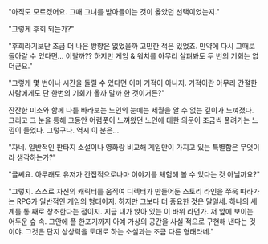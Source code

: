 "아직도 모르겠어요. 그때 그녀를 받아들이는 것이 옳았던 선택이었는지." 

"그렇게 후회 되는가?" 

"후회라기보단 조금 더 나은 방향은 없었을까 고민한 적은 있었죠. 만약에 다시 그때로 돌아갈 수 있다면... 이랄까?? 하지만 게임 & 워치를 아무리 살펴봐도 두 번의 기회는 없더군요." 

"그렇게 몇 번이나 시간을 돌릴 수 있다면 이미 기적이 아니지. 기적이란 아무리 간절한 사람에게도 단 한번의 기회가 올까 말까 한 것이거든?" 

잔잔한 미소와 함께 나를 바라보는 노인의 눈에는 세월을 알 수 없는 깊이가 느껴졌다. 
그리고 그 눈을 통해 그동안 어렴풋이 느껴왔던 노인에 대한 의문이 조금씩 풀려가는 느낌이 들었다. 그렇구나. 역시 이 분은... 

"자네. 일반적인 판타지 소설이나 영화랑 비교해 게임만이 가지고 있는 특별함은 무엇이라 생각하는가?" 

"글쎄요. 아무래도 유저가 간접적으로나마 이야기를 체험해 볼 수 있다는 것 아닐까요?" 

"그렇지. 스스로 자신의 캐릭터를 움직여 디렉터가 만들어둔 스토리 라인을 쭈욱 따라가는 RPG가 일반적인 게임의 형태이지. 하지만 그보다 더 중요한 것은 말일세. 하나의 세계를 통 째로 창조한다는 점이지. 지금 내가 앉아 있는 이 바위 라던가. 저 앞에 보이는 어두운 숲 속. 그안에 풀 한포기까지 아예 가상의 공간을 사실 적으로 구현해 낸다는 것이야. 그것은 단지 상상력을 토대로 하는 소설과는 조금 다른 형태라네." 
